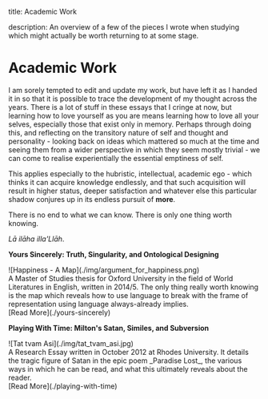 title: Academic Work

description: An overview of a few of the pieces I wrote when studying which might actually be worth returning to at some stage.

# Academic Work

I am sorely tempted to edit and update my work, but have left it as I handed it in so that it is possible to trace the development of my thought across the years. There is a lot of stuff in these essays that I cringe at now, but learning how to love yourself as you are means learning how to love all your selves, especially those that exist only in memory. Perhaps through doing this, and reflecting on the transitory nature of self and thought and personality - looking back on ideas which mattered so much at the time and seeing them from a wider perspective in which they seem mostly trivial - we can come to realise experientially the essential emptiness of self.  

This applies especially to the hubristic, intellectual, academic ego - which thinks it can acquire knowledge endlessly, and that such acquisition will result in higher status, deeper satisfaction and whatever else this particular shadow conjures up in its endless pursuit of **more**.

There is no end to what we can know. There is only one thing worth knowing.  

_Lā ilāha illa'Llāh_.

<div markdown="1" class="card article sidebar center">

**Yours Sincerely: Truth, Singularity, and Ontological Designing**

<div markdown="2" class="article-image">
![Happiness - A Map](./img/argument_for_happiness.png)
</div>

<div markdown="3" class="article-para">
A Master of Studies thesis for Oxford University in the field of World Literatures in English, written in 2014/5. The only thing really worth knowing is the map which reveals how to use language to break with the frame of representation using language always-already implies.
</div>

<div markdown="3" class="article-link">
[Read More](./yours-sincerely)
</div>

</div>

<div markdown="1" class="card article sidebar center">

**Playing With Time: Milton's Satan, Similes, and Subversion**

<div markdown="2" class="article-image">
![Tat tvam Asi](./img/tat_tvam_asi.jpg)
</div>

<div markdown="3" class="article-para">
A Research Essay written in October 2012 at Rhodes University. It details the tragic figure of Satan in the epic poem _Paradise Lost_, the various ways in which he can be read, and what this ultimately reveals about the reader.
</div>

<div markdown="3" class="article-link">
[Read More](./playing-with-time)
</div>

</div>